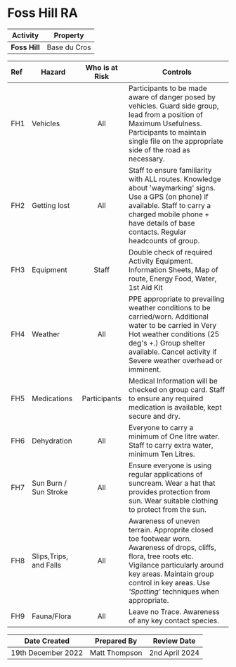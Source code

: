 # Foss Hill RA

|**Activity**|**Property**|
|---|---|
|**Foss Hill**|Base du Cros|

|**Ref**|**Hazard**|**Who is at Risk**|**Controls**|
|:---|---|:---:|---|
|FH1|Vehicles|All|Participants to be made aware of danger posed by vehicles. Guard side group, lead from a position of Maximum Usefulness. Participants to maintain single file on the appropriate side of the road as necessary.|
|FH2|Getting lost|All|Staff to ensure familiarity with ALL routes. Knowledge about 'waymarking' signs. Use a GPS (on phone) if available. Staff to carry a charged mobile phone + have details of base contacts. Regular headcounts of group.|
|FH3|Equipment|Staff|Double check of required Activity Equipment. Information Sheets, Map of route, Energy Food, Water, 1st Aid Kit|
|FH4|Weather|All|PPE appropriate to prevailing weather conditions to be carried/worn.  Additional water to be carried in Very Hot weather conditions (25 deg's +.) Group shelter available. Cancel activity if Severe weather overhead or imminent.|
|FH5|Medications|Participants|Medical Information will be checked on group card. Staff to ensure any required medication is available, kept secure and dry.|
|FH6|Dehydration|All|Everyone to carry a minimum of One litre water. Staff to carry extra water, minimum Ten Litres.|
|FH7|Sun Burn / Sun Stroke|All|Ensure everyone is using regular applications of suncream. Wear a hat that provides protection from sun. Wear suitable clothing to protect from the sun.|
|FH8|Slips,Trips, and Falls|All|Awareness of uneven terrain.  Approprite closed toe footwear worn. Awareness of drops, cliffs, flora, tree roots etc. Vigilance particularly around key areas. Maintain group control in key areas. Use *'Spotting'* techniques when appropriate.|
|FH9|Fauna/Flora|All|Leave no Trace. Awareness of any key contact species.|

|**Date Created**|**Prepared By**|**Review Date**|
|---|---|---|
|19th December 2022|Matt Thompson|2nd April 2024|
